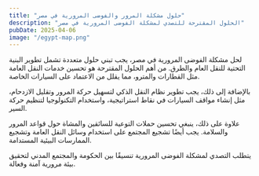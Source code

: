 ```yaml
---
title: "حلول مشكلة المرور والفوضى المرورية في مصر"
description: "الحلول المقترحة للتصدي لمشكلة الفوضى المرورية في مصر"
pubDate: 2025-04-06
image: "/egypt-map.png"
---
```


لحل مشكلة الفوضى المرورية في مصر، يجب تبني حلول متعددة تشمل تطوير البنية التحتية للنقل العام والطرق. من أهم الحلول المقترحة هو تحسين خدمات النقل العامة مثل القطارات والمترو، مما يقلل من الاعتماد على السيارات الخاصة.

بالإضافة إلى ذلك، يجب تطوير نظام النقل الذكي لتسهيل حركة المرور وتقليل الازدحام، مثل إنشاء مواقف السيارات في نقاط استراتيجية، واستخدام التكنولوجيا لتنظيم حركة السير.

علاوة على ذلك، ينبغي تحسين حملات التوعية للسائقين والمشاة حول قواعد المرور والسلامة. يجب أيضًا تشجيع المجتمع على استخدام وسائل النقل العامة وتشجيع الممارسات البيئية المستدامة.

يتطلب التصدي لمشكلة الفوضى المرورية تنسيقًا بين الحكومة والمجتمع المدني لتحقيق بيئة مرورية آمنة وفعالة.
